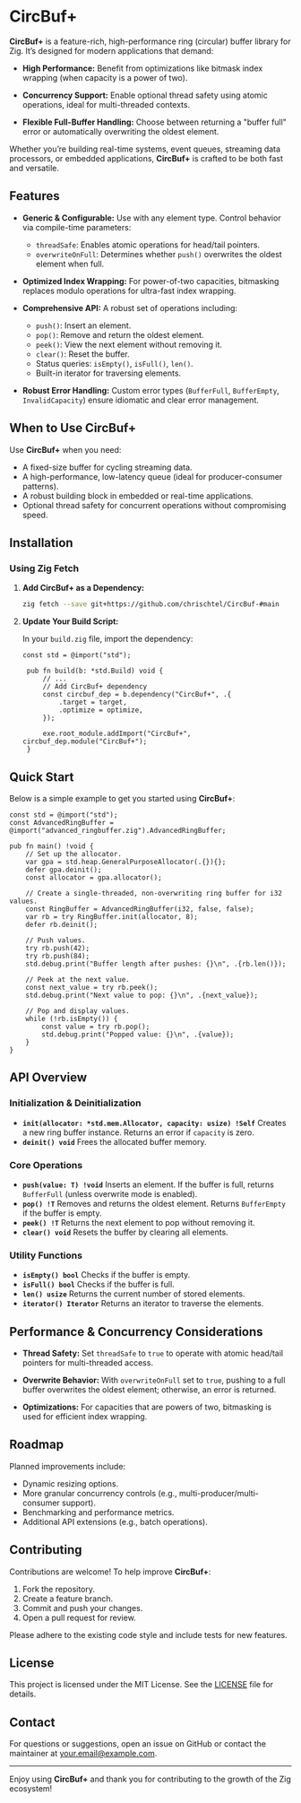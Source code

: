 # CircBuf+

**CircBuf+** is a feature-rich, high-performance ring (circular) buffer library for Zig. It’s designed for modern applications that demand:

- **High Performance:**
  Benefit from optimizations like bitmask index wrapping (when capacity is a power of two).

- **Concurrency Support:**
  Enable optional thread safety using atomic operations, ideal for multi-threaded contexts.

- **Flexible Full-Buffer Handling:**
  Choose between returning a "buffer full" error or automatically overwriting the oldest element.

Whether you’re building real-time systems, event queues, streaming data processors, or embedded applications, **CircBuf+** is crafted to be both fast and versatile.

## Features

- **Generic & Configurable:**
  Use with any element type. Control behavior via compile-time parameters:
  - `threadSafe`: Enables atomic operations for head/tail pointers.
  - `overwriteOnFull`: Determines whether `push()` overwrites the oldest element when full.

- **Optimized Index Wrapping:**
  For power-of-two capacities, bitmasking replaces modulo operations for ultra-fast index wrapping.

- **Comprehensive API:**
  A robust set of operations including:
  - `push()`: Insert an element.
  - `pop()`: Remove and return the oldest element.
  - `peek()`: View the next element without removing it.
  - `clear()`: Reset the buffer.
  - Status queries: `isEmpty()`, `isFull()`, `len()`.
  - Built-in iterator for traversing elements.

- **Robust Error Handling:**
  Custom error types (`BufferFull`, `BufferEmpty`, `InvalidCapacity`) ensure idiomatic and clear error management.

## When to Use CircBuf+

Use **CircBuf+** when you need:
- A fixed-size buffer for cycling streaming data.
- A high-performance, low-latency queue (ideal for producer-consumer patterns).
- A robust building block in embedded or real-time applications.
- Optional thread safety for concurrent operations without compromising speed.

## Installation

### Using Zig Fetch

1. **Add CircBuf+ as a Dependency:**

   ```bash
   zig fetch --save git+https://github.com/chrischtel/CircBuf-#main
   ```

2. **Update Your Build Script:**

   In your `build.zig` file, import the dependency:

   ```zig
   const std = @import("std");

    pub fn build(b: *std.Build) void {
        // ...
        // Add CircBuf+ dependency
        const circbuf_dep = b.dependency("CircBuf+", .{
            .target = target,
            .optimize = optimize,
        });

        exe.root_module.addImport("CircBuf+", circbuf_dep.module("CircBuf+");
    }
    ```

## Quick Start

Below is a simple example to get you started using **CircBuf+**:

```zig
const std = @import("std");
const AdvancedRingBuffer = @import("advanced_ringbuffer.zig").AdvancedRingBuffer;

pub fn main() !void {
    // Set up the allocator.
    var gpa = std.heap.GeneralPurposeAllocator(.{}){};
    defer gpa.deinit();
    const allocator = gpa.allocator();

    // Create a single-threaded, non-overwriting ring buffer for i32 values.
    const RingBuffer = AdvancedRingBuffer(i32, false, false);
    var rb = try RingBuffer.init(allocator, 8);
    defer rb.deinit();

    // Push values.
    try rb.push(42);
    try rb.push(84);
    std.debug.print("Buffer length after pushes: {}\n", .{rb.len()});

    // Peek at the next value.
    const next_value = try rb.peek();
    std.debug.print("Next value to pop: {}\n", .{next_value});

    // Pop and display values.
    while (!rb.isEmpty()) {
        const value = try rb.pop();
        std.debug.print("Popped value: {}\n", .{value});
    }
}
```

## API Overview

### Initialization & Deinitialization
- **`init(allocator: *std.mem.Allocator, capacity: usize) !Self`**
  Creates a new ring buffer instance. Returns an error if `capacity` is zero.
- **`deinit() void`**
  Frees the allocated buffer memory.

### Core Operations
- **`push(value: T) !void`**
  Inserts an element. If the buffer is full, returns `BufferFull` (unless overwrite mode is enabled).
- **`pop() !T`**
  Removes and returns the oldest element. Returns `BufferEmpty` if the buffer is empty.
- **`peek() !T`**
  Returns the next element to pop without removing it.
- **`clear() void`**
  Resets the buffer by clearing all elements.

### Utility Functions
- **`isEmpty() bool`**
  Checks if the buffer is empty.
- **`isFull() bool`**
  Checks if the buffer is full.
- **`len() usize`**
  Returns the current number of stored elements.
- **`iterator() Iterator`**
  Returns an iterator to traverse the elements.

## Performance & Concurrency Considerations

- **Thread Safety:**
  Set `threadSafe` to `true` to operate with atomic head/tail pointers for multi-threaded access.

- **Overwrite Behavior:**
  With `overwriteOnFull` set to `true`, pushing to a full buffer overwrites the oldest element; otherwise, an error is returned.

- **Optimizations:**
  For capacities that are powers of two, bitmasking is used for efficient index wrapping.

## Roadmap

Planned improvements include:
- Dynamic resizing options.
- More granular concurrency controls (e.g., multi-producer/multi-consumer support).
- Benchmarking and performance metrics.
- Additional API extensions (e.g., batch operations).

## Contributing

Contributions are welcome! To help improve **CircBuf+**:

1. Fork the repository.
2. Create a feature branch.
3. Commit and push your changes.
4. Open a pull request for review.

Please adhere to the existing code style and include tests for new features.

## License

This project is licensed under the MIT License. See the [LICENSE](LICENSE) file for details.

## Contact

For questions or suggestions, open an issue on GitHub or contact the maintainer at [your.email@example.com](mailto:your.email@example.com).

---

Enjoy using **CircBuf+** and thank you for contributing to the growth of the Zig ecosystem!
